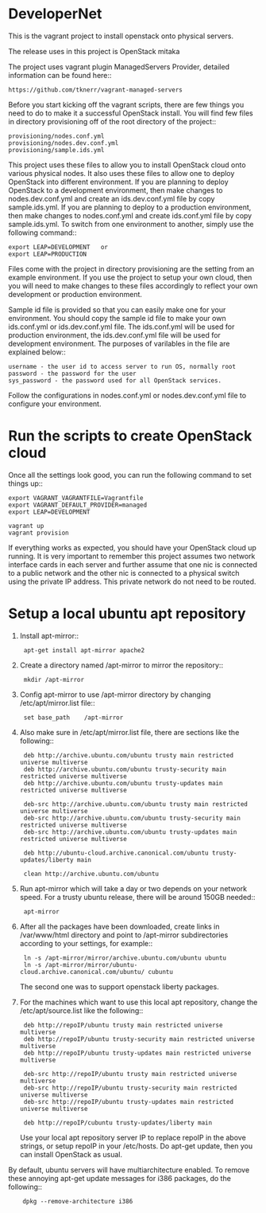 DeveloperNet
============

This is the vagrant project to install openstack onto physical servers.

The release uses in this project is OpenStack mitaka

The project uses vagrant plugin ManagedServers Provider, detailed information
can be found here::

    https://github.com/tknerr/vagrant-managed-servers

Before you start kicking off the vagrant scripts, there are few things you
need to do to make it a successful OpenStack install. You will find few files
in directory provisioning off of the root directory of the project::

    provisioning/nodes.conf.yml
    provisioning/nodes.dev.conf.yml
    provisioning/sample.ids.yml

This project uses these files to allow you to install OpenStack cloud onto
various physical nodes. It also uses these files to allow one to deploy
OpenStack into different environment. If you are planning to deploy OpenStack
to a development environment, then make changes to nodes.dev.conf.yml and
create an ids.dev.conf.yml file by copy sample.ids.yml. If you are
planning to deploy to a production environment, then make changes to
nodes.conf.yml and create ids.conf.yml file by copy sample.ids.yml. To switch
from one environment to another, simply use the following command::

    export LEAP=DEVELOPMENT   or
    export LEAP=PRODUCTION

Files come with the project in directory provisioning are the setting from
an example environment. If you use the project to setup your own cloud, then
you will need to make changes to these files accordingly to reflect your own
development or production environment.


Sample id file is provided so that you can easily make one for your
environment. You should copy the sample id file to make your own ids.conf.yml
or ids.dev.conf.yml file. The ids.conf.yml will be used for production
environment, the ids.dev.conf.yml file will be used for development
environment. The purposes of varilables in the file are explained below::

    username - the user id to access server to run OS, normally root
    password - the password for the user
    sys_password - the password used for all OpenStack services.

Follow the configurations in nodes.conf.yml or nodes.dev.conf.yml file to
configure your environment.


Run the scripts to create OpenStack cloud
=========================================

Once all the settings look good, you can run the following command to set
things up::

    export VAGRANT_VAGRANTFILE=Vagrantfile
    export VAGRANT_DEFAULT_PROVIDER=managed
    export LEAP=DEVELOPMENT

    vagrant up
    vagrant provision

If everything works as expected, you should have your OpenStack cloud
up running. It is very important to remember this project assumes two network
interface cards in each server and further assume that one nic is connected
to a public network and the other nic is connected to a physical switch using
the private IP address. This private network do not need to be routed.


Setup a local ubuntu apt repository
===================================

1. Install apt-mirror::

        apt-get install apt-mirror apache2

2. Create a directory named /apt-mirror to mirror the repository::

        mkdir /apt-mirror

3. Config apt-mirror to use /apt-mirror directory by changing
/etc/apt/mirror.list file::

        set base_path    /apt-mirror

4. Also make sure in /etc/apt/mirror.list file, there are sections like the
following::

        deb http://archive.ubuntu.com/ubuntu trusty main restricted universe multiverse
        deb http://archive.ubuntu.com/ubuntu trusty-security main restricted universe multiverse
        deb http://archive.ubuntu.com/ubuntu trusty-updates main restricted universe multiverse

        deb-src http://archive.ubuntu.com/ubuntu trusty main restricted universe multiverse
        deb-src http://archive.ubuntu.com/ubuntu trusty-security main restricted universe multiverse
        deb-src http://archive.ubuntu.com/ubuntu trusty-updates main restricted universe multiverse

        deb http://ubuntu-cloud.archive.canonical.com/ubuntu trusty-updates/liberty main

        clean http://archive.ubuntu.com/ubuntu

5. Run apt-mirror which will take a day or two depends on your network
   speed. For a trusty ubuntu release, there will be around 150GB needed::

        apt-mirror

6. After all the packages have been downloaded, create links in /var/www/html
   directory and point to /apt-mirror subdirectories according to your
   settings, for example::

        ln -s /apt-mirror/mirror/archive.ubuntu.com/ubuntu ubuntu
        ln -s /apt-mirror/mirror/ubuntu-cloud.archive.canonical.com/ubuntu/ cubuntu

   The second one was to support openstack liberty packages.

7. For the machines which want to use this local apt repository, change the
   /etc/apt/source.list like the following::

        deb http://repoIP/ubuntu trusty main restricted universe multiverse
        deb http://repoIP/ubuntu trusty-security main restricted universe multiverse
        deb http://repoIP/ubuntu trusty-updates main restricted universe multiverse

        deb-src http://repoIP/ubuntu trusty main restricted universe multiverse
        deb-src http://repoIP/ubuntu trusty-security main restricted universe multiverse
        deb-src http://repoIP/ubuntu trusty-updates main restricted universe multiverse

        deb http://repoIP/cubuntu trusty-updates/liberty main

   Use your local apt repository server IP to replace repoIP in the above
   strings, or setup repoIP in your /etc/hosts. 
   Do apt-get update, then you can install OpenStack as usual.

By default, ubuntu servers will have multiarchitecture enabled. To remove
these annoying apt-get update messages for i386 packages, do the following::

        dpkg --remove-architecture i386
